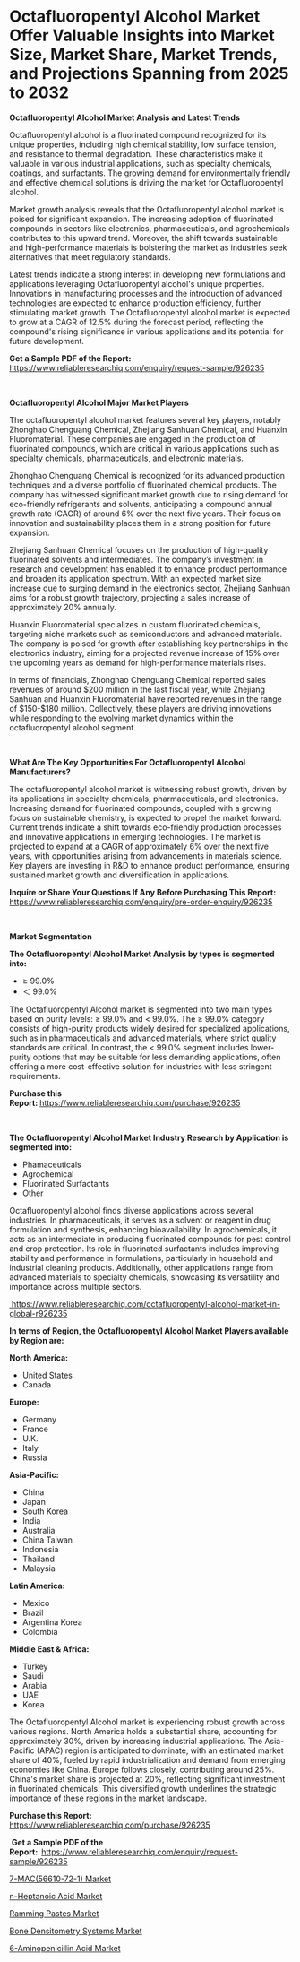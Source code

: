 <p><h1>Octafluoropentyl Alcohol Market Offer Valuable Insights into Market Size, Market Share, Market Trends, and Projections Spanning from 2025 to 2032</h1></p><p><strong>Octafluoropentyl Alcohol Market Analysis and Latest Trends</strong></p>
<p><p>Octafluoropentyl alcohol is a fluorinated compound recognized for its unique properties, including high chemical stability, low surface tension, and resistance to thermal degradation. These characteristics make it valuable in various industrial applications, such as specialty chemicals, coatings, and surfactants. The growing demand for environmentally friendly and effective chemical solutions is driving the market for Octafluoropentyl alcohol.</p><p>Market growth analysis reveals that the Octafluoropentyl alcohol market is poised for significant expansion. The increasing adoption of fluorinated compounds in sectors like electronics, pharmaceuticals, and agrochemicals contributes to this upward trend. Moreover, the shift towards sustainable and high-performance materials is bolstering the market as industries seek alternatives that meet regulatory standards.</p><p>Latest trends indicate a strong interest in developing new formulations and applications leveraging Octafluoropentyl alcohol's unique properties. Innovations in manufacturing processes and the introduction of advanced technologies are expected to enhance production efficiency, further stimulating market growth. The Octafluoropentyl alcohol market is expected to grow at a CAGR of 12.5% during the forecast period, reflecting the compound's rising significance in various applications and its potential for future development.</p></p>
<p><strong>Get a Sample PDF of the Report:&nbsp;</strong> <a href="https://www.reliableresearchiq.com/enquiry/request-sample/926235?utm_campaign=1876&utm_medium=2&utm_source=Github&utm_content=ia&utm_term=24032025&utm_id=octafluoropentyl-alcohol">https://www.reliableresearchiq.com/enquiry/request-sample/926235</a></p>
<p>&nbsp;</p>
<p><strong>Octafluoropentyl Alcohol Major Market Players</strong></p>
<p><p>The octafluoropentyl alcohol market features several key players, notably Zhonghao Chenguang Chemical, Zhejiang Sanhuan Chemical, and Huanxin Fluoromaterial. These companies are engaged in the production of fluorinated compounds, which are critical in various applications such as specialty chemicals, pharmaceuticals, and electronic materials.</p><p>Zhonghao Chenguang Chemical is recognized for its advanced production techniques and a diverse portfolio of fluorinated chemical products. The company has witnessed significant market growth due to rising demand for eco-friendly refrigerants and solvents, anticipating a compound annual growth rate (CAGR) of around 6% over the next five years. Their focus on innovation and sustainability places them in a strong position for future expansion.</p><p>Zhejiang Sanhuan Chemical focuses on the production of high-quality fluorinated solvents and intermediates. The company’s investment in research and development has enabled it to enhance product performance and broaden its application spectrum. With an expected market size increase due to surging demand in the electronics sector, Zhejiang Sanhuan aims for a robust growth trajectory, projecting a sales increase of approximately 20% annually.</p><p>Huanxin Fluoromaterial specializes in custom fluorinated chemicals, targeting niche markets such as semiconductors and advanced materials. The company is poised for growth after establishing key partnerships in the electronics industry, aiming for a projected revenue increase of 15% over the upcoming years as demand for high-performance materials rises.</p><p>In terms of financials, Zhonghao Chenguang Chemical reported sales revenues of around $200 million in the last fiscal year, while Zhejiang Sanhuan and Huanxin Fluoromaterial have reported revenues in the range of $150-$180 million. Collectively, these players are driving innovations while responding to the evolving market dynamics within the octafluoropentyl alcohol segment.</p></p>
<p>&nbsp;</p>
<p><strong>What Are The Key Opportunities For Octafluoropentyl Alcohol Manufacturers?</strong></p>
<p><p>The octafluoropentyl alcohol market is witnessing robust growth, driven by its applications in specialty chemicals, pharmaceuticals, and electronics. Increasing demand for fluorinated compounds, coupled with a growing focus on sustainable chemistry, is expected to propel the market forward. Current trends indicate a shift towards eco-friendly production processes and innovative applications in emerging technologies. The market is projected to expand at a CAGR of approximately 6% over the next five years, with opportunities arising from advancements in materials science. Key players are investing in R&D to enhance product performance, ensuring sustained market growth and diversification in applications.</p></p>
<p><strong>Inquire or Share Your Questions If Any Before Purchasing This Report:</strong> <a href="https://www.reliableresearchiq.com/enquiry/pre-order-enquiry/926235?utm_campaign=1876&utm_medium=2&utm_source=Github&utm_content=ia&utm_term=24032025&utm_id=octafluoropentyl-alcohol">https://www.reliableresearchiq.com/enquiry/pre-order-enquiry/926235</a></p>
<p>&nbsp;</p>
<p><strong>Market Segmentation</strong></p>
<p><strong>The Octafluoropentyl Alcohol Market Analysis by types is segmented into:</strong></p>
<p><ul><li>≥ 99.0%</li><li>＜ 99.0%</li></ul></p>
<p><p>The Octafluoropentyl Alcohol market is segmented into two main types based on purity levels: ≥ 99.0% and < 99.0%. The ≥ 99.0% category consists of high-purity products widely desired for specialized applications, such as in pharmaceuticals and advanced materials, where strict quality standards are critical. In contrast, the < 99.0% segment includes lower-purity options that may be suitable for less demanding applications, often offering a more cost-effective solution for industries with less stringent requirements.</p></p>
<p><strong>Purchase this Report:&nbsp;</strong><a href="https://www.reliableresearchiq.com/purchase/926235?utm_campaign=1876&utm_medium=2&utm_source=Github&utm_content=ia&utm_term=24032025&utm_id=octafluoropentyl-alcohol">https://www.reliableresearchiq.com/purchase/926235</a></p>
<p>&nbsp;</p>
<p><strong>The Octafluoropentyl Alcohol Market Industry Research by Application is segmented into:</strong></p>
<p><ul><li>Phamaceuticals</li><li>Agrochemical</li><li>Fluorinated Surfactants</li><li>Other</li></ul></p>
<p><p>Octafluoropentyl alcohol finds diverse applications across several industries. In pharmaceuticals, it serves as a solvent or reagent in drug formulation and synthesis, enhancing bioavailability. In agrochemicals, it acts as an intermediate in producing fluorinated compounds for pest control and crop protection. Its role in fluorinated surfactants includes improving stability and performance in formulations, particularly in household and industrial cleaning products. Additionally, other applications range from advanced materials to specialty chemicals, showcasing its versatility and importance across multiple sectors.</p></p>
<p><a href="https://www.reliableresearchiq.com/octafluoropentyl-alcohol-market-in-global-r926235?utm_campaign=1876&utm_medium=2&utm_source=Github&utm_content=ia&utm_term=24032025&utm_id=octafluoropentyl-alcohol">&nbsp;https://www.reliableresearchiq.com/octafluoropentyl-alcohol-market-in-global-r926235</a></p>
<p><strong>In terms of Region, the Octafluoropentyl Alcohol Market Players available by Region are:</strong></p>
<p>
    <p> <strong> North America: </strong>
        <ul>
            <li>United States</li>
            <li>Canada</li>
        </ul>
        </p> 
    <p> <strong> Europe: </strong>
        <ul>
            <li>Germany</li>
            <li>France</li>
            <li>U.K.</li>
            <li>Italy</li>
            <li>Russia</li>
        </ul>
        </p> 
    <p> <strong> Asia-Pacific: </strong>
        <ul>
            <li>China</li>
            <li>Japan</li>
            <li>South Korea</li>
            <li>India</li>
            <li>Australia</li>
            <li>China Taiwan</li>
            <li>Indonesia</li>
            <li>Thailand</li>
            <li>Malaysia</li>
        </ul>
        </p> 
    <p> <strong> Latin America: </strong>
        <ul>
            <li>Mexico</li>
            <li>Brazil</li>
            <li>Argentina Korea</li>
            <li>Colombia</li>
        </ul>
        </p> 
    <p> <strong> Middle East & Africa: </strong>
        <ul>
            <li>Turkey</li>
            <li>Saudi</li>
            <li>Arabia</li>
            <li>UAE</li>
            <li>Korea</li>
        </ul>
    </p>
    </p>
<p><p>The Octafluoropentyl Alcohol market is experiencing robust growth across various regions. North America holds a substantial share, accounting for approximately 30%, driven by increasing industrial applications. The Asia-Pacific (APAC) region is anticipated to dominate, with an estimated market share of 40%, fueled by rapid industrialization and demand from emerging economies like China. Europe follows closely, contributing around 25%. China's market share is projected at 20%, reflecting significant investment in fluorinated chemicals. This diversified growth underlines the strategic importance of these regions in the market landscape.</p></p>
<p><strong>Purchase this Report: </strong><a href="https://www.reliableresearchiq.com/purchase/926235?utm_campaign=1876&utm_medium=2&utm_source=Github&utm_content=ia&utm_term=24032025&utm_id=octafluoropentyl-alcohol">https://www.reliableresearchiq.com/purchase/926235</a></p>
<p>&nbsp;<strong>Get a Sample PDF of the Report:&nbsp;&nbsp;</strong><a href="https://www.reliableresearchiq.com/enquiry/request-sample/926235?utm_campaign=1876&utm_medium=2&utm_source=Github&utm_content=ia&utm_term=24032025&utm_id=octafluoropentyl-alcohol">https://www.reliableresearchiq.com/enquiry/request-sample/926235</a></p>
<p><strong></strong></p>
<p><p><a href="https://github.com/nxauwedaroui2/Market-Research-Report-List-1/blob/main/7-mac56610-72-1-market.md?utm_campaign=1876&utm_medium=2&utm_source=Github&utm_content=ia&utm_term=24032025&utm_id=octafluoropentyl-alcohol">7-MAC(56610-72-1) Market</a></p><p><a href="https://github.com/habyoneub/Market-Research-Report-List-1/blob/main/n-heptanoic-acid-market.md?utm_campaign=1876&utm_medium=2&utm_source=Github&utm_content=ia&utm_term=24032025&utm_id=octafluoropentyl-alcohol">n-Heptanoic Acid Market</a></p><p><a href="https://github.com/drissahrouk/Market-Research-Report-List-1/blob/main/ramming-pastes-market.md?utm_campaign=1876&utm_medium=2&utm_source=Github&utm_content=ia&utm_term=24032025&utm_id=octafluoropentyl-alcohol">Ramming Pastes Market</a></p><p><a href="https://github.com/kemauteve/Market-Research-Report-List-1/blob/main/bone-densitometry-systems-market.md?utm_campaign=1876&utm_medium=2&utm_source=Github&utm_content=ia&utm_term=24032025&utm_id=octafluoropentyl-alcohol">Bone Densitometry Systems Market</a></p><p><a href="https://github.com/haklagjbj/Market-Research-Report-List-1/blob/main/6-aminopenicillin-acid-market.md?utm_campaign=1876&utm_medium=2&utm_source=Github&utm_content=ia&utm_term=24032025&utm_id=octafluoropentyl-alcohol">6-Aminopenicillin Acid Market</a></p></p>